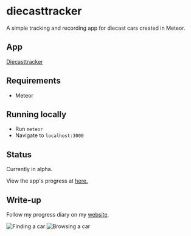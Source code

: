 # diecasttracker
A simple tracking and recording app for diecast cars created in Meteor. 

## App
[Diecasttracker](http://diecasttracker.herokuapp.com)

## Requirements
- Meteor

## Running locally
- Run `meteor`
- Navigate to `localhost:3000`

## Status
Currently in alpha. 

View the app's progress at [here.](http://diecasttracker.herokuapp.com)

## Write-up
Follow my progress diary on my [website](http://christanfergus.com/diary-of-a-meteor-app-projects/).

![Finding a car](http://static.christanfergus.com/images/quick-merc-find-gif.gif) ![Browsing a car](http://static.christanfergus.com/images/quick-car-gif.gif)
